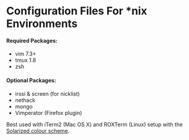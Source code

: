 # Configuration Files For *nix Environments

#### Required Packages:
- vim 7.3+
- tmux 1.8
- zsh

#### Optional Packages:
- irssi & screen (for nicklist)
- nethack
- mongo
- Vimperator (Firefox plugin)

Best used with iTerm2 (Mac OS X) and ROXTerm (Linux) setup with the [Solarized colour scheme][solarized].

[solarized]: http://ethanschoonover.com/solarized
